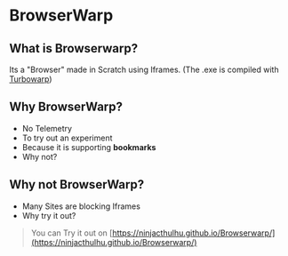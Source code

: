 # BrowserWarp
## What is Browserwarp?
Its a "Browser" made in Scratch using Iframes.
(The .exe is compiled with [Turbowarp](https://packager.turbowarp.org/))
## Why BrowserWarp?
- No Telemetry
- To try out an experiment
- Because it is supporting **bookmarks**
- Why not?
## Why not BrowserWarp?
- Many Sites are blocking Iframes
- Why try it out?

> You can Try it out on [https://ninjacthulhu.github.io/Browserwarp/](https://ninjacthulhu.github.io/Browserwarp/)

